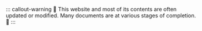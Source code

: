 ::: callout-warning
🚧 This website and most of its contents are often updated or modified.
Many documents are at various stages of completion. 🚧
:::
